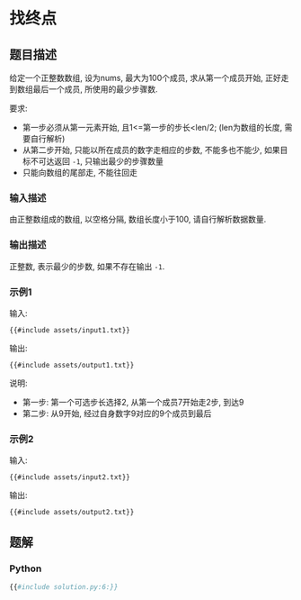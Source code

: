 # 找终点

## 题目描述

给定一个正整数数组, 设为nums, 最大为100个成员, 求从第一个成员开始, 正好走到数组最后一个成员, 所使用的最少步骤数.

要求:

- 第一步必须从第一元素开始, 且1<=第一步的步长<len/2; (len为数组的长度, 需要自行解析)
- 从第二步开始, 只能以所在成员的数字走相应的步数, 不能多也不能少, 如果目标不可达返回 `-1`, 只输出最少的步骤数量
- 只能向数组的尾部走, 不能往回走

### 输入描述

由正整数组成的数组, 以空格分隔, 数组长度小于100, 请自行解析数据数量.

### 输出描述

正整数, 表示最少的步数, 如果不存在输出 `-1`.

### 示例1

输入:

```text
{{#include assets/input1.txt}}
```

输出:

```text
{{#include assets/output1.txt}}
```

说明:

- 第一步: 第一个可选步长选择2, 从第一个成员7开始走2步, 到达9
- 第二步: 从9开始, 经过自身数字9对应的9个成员到最后

### 示例2

输入:

```text
{{#include assets/input2.txt}}
```

输出:

```text
{{#include assets/output2.txt}}
```

## 题解

### Python

```python
{{#include solution.py:6:}}
```